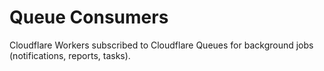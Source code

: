 # Queue Consumers

Cloudflare Workers subscribed to Cloudflare Queues for background jobs (notifications, reports, tasks).

